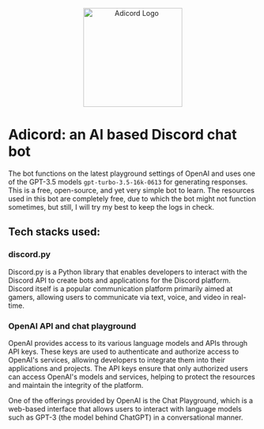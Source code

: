 <p align="center">
  <img src="https://github.com/arch-adi21/Adicord/assets/155255348/91390628-a080-417e-b76d-2ca02b695f75" alt="Adicord Logo" width="200"/>
</p>

# Adicord: an AI based Discord chat bot

The bot functions on the latest playground settings of OpenAI and uses one of the GPT-3.5 models `gpt-turbo-3.5-16k-0613` for generating responses. This is a free, open-source, and yet very simple bot to learn. The resources used in this bot are completely free, due to which the bot might not function sometimes, but still, I will try my best to keep the logs in check.

## Tech stacks used:

### discord.py 
Discord.py is a Python library that enables developers to interact with the Discord API to create bots and applications for the Discord platform. Discord itself is a popular communication platform primarily aimed at gamers, allowing users to communicate via text, voice, and video in real-time.

### OpenAI API and chat playground
OpenAI provides access to its various language models and APIs through API keys. These keys are used to authenticate and authorize access to OpenAI's services, allowing developers to integrate them into their applications and projects. The API keys ensure that only authorized users can access OpenAI's models and services, helping to protect the resources and maintain the integrity of the platform.

One of the offerings provided by OpenAI is the Chat Playground, which is a web-based interface that allows users to interact with language models such as GPT-3 (the model behind ChatGPT) in a conversational manner.

